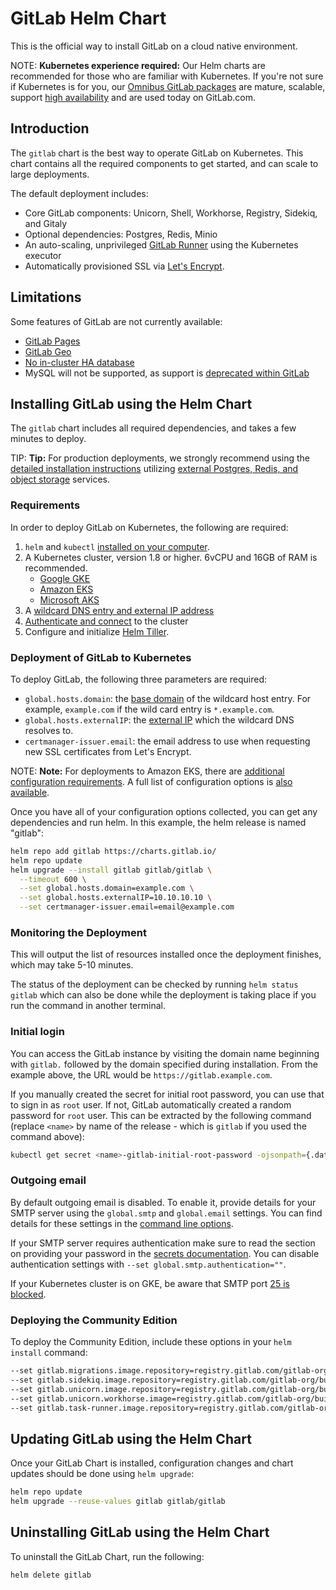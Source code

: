 # GitLab Helm Chart

This is the official way to install GitLab on a cloud native environment.

NOTE: **Kubernetes experience required:**
Our Helm charts are recommended for those who are familiar with Kubernetes.
If you're not sure if Kubernetes is for you, our
[Omnibus GitLab packages](../README.md#install-gitlab-using-the-omnibus-gitlab-package-recommended)
are mature, scalable, support [high availability](../../administration/high_availability/README.md)
and are used today on GitLab.com.

## Introduction

The `gitlab` chart is the best way to operate GitLab on Kubernetes. This chart
contains all the required components to get started, and can scale to large deployments.

The default deployment includes:

- Core GitLab components: Unicorn, Shell, Workhorse, Registry, Sidekiq, and Gitaly
- Optional dependencies: Postgres, Redis, Minio
- An auto-scaling, unprivileged [GitLab Runner](https://docs.gitlab.com/runner/) using the Kubernetes executor
- Automatically provisioned SSL via [Let's Encrypt](https://letsencrypt.org/).

## Limitations

Some features of GitLab are not currently available:

- [GitLab Pages](https://gitlab.com/charts/gitlab/issues/37)
- [GitLab Geo](https://gitlab.com/charts/gitlab/issues/8)
- [No in-cluster HA database](https://gitlab.com/charts/gitlab/issues/48)
- MySQL will not be supported, as support is [deprecated within GitLab](https://docs.gitlab.com/omnibus/settings/database.html#using-a-mysql-database-management-server-enterprise-edition-only)

## Installing GitLab using the Helm Chart

The `gitlab` chart includes all required dependencies, and takes a few minutes
to deploy.

TIP: **Tip:**
For production deployments, we strongly recommend using the
[detailed installation instructions](https://gitlab.com/charts/gitlab/blob/master/doc/installation/index.md)
utilizing [external Postgres, Redis, and object storage](https://gitlab.com/charts/gitlab/tree/master/doc/advanced) services.

### Requirements

In order to deploy GitLab on Kubernetes, the following are required:

1. `helm` and `kubectl` [installed on your computer](preparation/tools_installation.md).
1. A Kubernetes cluster, version 1.8 or higher. 6vCPU and 16GB of RAM is recommended.
   - [Google GKE](https://cloud.google.com/kubernetes-engine/docs/how-to/creating-a-container-cluster)
   - [Amazon EKS](https://docs.aws.amazon.com/eks/latest/userguide/getting-started.html)
   - [Microsoft AKS](https://docs.microsoft.com/en-us/azure/aks/kubernetes-walkthrough-portal)
1. A [wildcard DNS entry and external IP address](preparation/networking.md)
1. [Authenticate and connect](preparation/connect.md) to the cluster
1. Configure and initialize [Helm Tiller](preparation/tiller.md).

### Deployment of GitLab to Kubernetes

To deploy GitLab, the following three parameters are required:

- `global.hosts.domain`: the [base domain](preparation/networking.md) of the
  wildcard host entry. For example, `example.com` if the wild card entry is
  `*.example.com`.
- `global.hosts.externalIP`: the [external IP](preparation/networking.md) which
  the wildcard DNS resolves to.
- `certmanager-issuer.email`: the email address to use when requesting new SSL
  certificates from Let's Encrypt.

NOTE: **Note:**
For deployments to Amazon EKS, there are
[additional configuration requirements](preparation/eks.md). A full list of
configuration options is [also available](https://gitlab.com/charts/gitlab/blob/master/doc/installation/command-line-options.md).

Once you have all of your configuration options collected, you can get any
dependencies and run helm. In this example, the helm release is named "gitlab":

```sh
helm repo add gitlab https://charts.gitlab.io/
helm repo update
helm upgrade --install gitlab gitlab/gitlab \
  --timeout 600 \
  --set global.hosts.domain=example.com \
  --set global.hosts.externalIP=10.10.10.10 \
  --set certmanager-issuer.email=email@example.com
```

### Monitoring the Deployment

This will output the list of resources installed once the deployment finishes,
which may take 5-10 minutes.

The status of the deployment can be checked by running `helm status gitlab`
which can also be done while the deployment is taking place if you run the
command in another terminal.

### Initial login

You can access the GitLab instance by visiting the domain name beginning with
`gitlab.` followed by the domain specified during installation. From the example
above, the URL would be `https://gitlab.example.com`.

If you manually created the secret for initial root password, you
can use that to sign in as `root` user. If not, GitLab automatically
created a random password for `root` user. This can be extracted by the
following command (replace `<name>` by name of the release - which is `gitlab`
if you used the command above):

```sh
kubectl get secret <name>-gitlab-initial-root-password -ojsonpath={.data.password} | base64 --decode ; echo
```

### Outgoing email

By default outgoing email is disabled. To enable it, provide details for your SMTP server
using the `global.smtp` and `global.email` settings. You can find details for these settings in the
[command line options](https://gitlab.com/charts/gitlab/blob/master/doc/installation/command-line-options.md#email-configuration).

If your SMTP server requires authentication make sure to read the section on providing
your password in the [secrets documentation](https://gitlab.com/charts/gitlab/blob/master/doc/installation/secrets.md#smtp-password).
You can disable authentication settings with `--set global.smtp.authentication=""`.

If your Kubernetes cluster is on GKE, be aware that SMTP port [25 is blocked](https://cloud.google.com/compute/docs/tutorials/sending-mail/#using_standard_email_ports).

### Deploying the Community Edition

To deploy the Community Edition, include these options in your `helm install` command:

```sh
--set gitlab.migrations.image.repository=registry.gitlab.com/gitlab-org/build/cng/gitlab-rails-ce
--set gitlab.sidekiq.image.repository=registry.gitlab.com/gitlab-org/build/cng/gitlab-sidekiq-ce
--set gitlab.unicorn.image.repository=registry.gitlab.com/gitlab-org/build/cng/gitlab-unicorn-ce
--set gitlab.unicorn.workhorse.image=registry.gitlab.com/gitlab-org/build/cng/gitlab-workhorse-ce
--set gitlab.task-runner.image.repository=registry.gitlab.com/gitlab-org/build/cng/gitlab-task-runner-ce
```

## Updating GitLab using the Helm Chart

Once your GitLab Chart is installed, configuration changes and chart updates
should be done using `helm upgrade`:

```sh
helm repo update
helm upgrade --reuse-values gitlab gitlab/gitlab
```

## Uninstalling GitLab using the Helm Chart

To uninstall the GitLab Chart, run the following:

```sh
helm delete gitlab
```

[kube-srv]: https://kubernetes.io/docs/concepts/services-networking/service/#publishing-services---service-types
[storageclass]: https://kubernetes.io/docs/concepts/storage/persistent-volumes/#storageclasses
